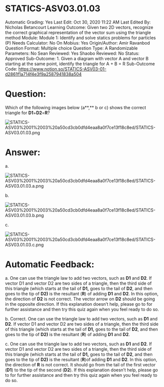 # STATICS-ASV03.01.03

Automatic Grading: Yes
Last Edit: Oct 30, 2020 11:22 AM
Last Edited By: Nicholas Betancourt
Learning Outcome: Given two 2D vectors, recognize the correct graphical representation of the vector sum using the triangle method
Module: Module 1: Identify and solve statics problems for particles (P)
Needs Calculator: No
On Mobius: Yes
Origin/Author: Amir Ravanbod
Question Format: Multiple choice
Question Type: A
Randomizable Parameters: No
Sean Reviewed: Yes
Shaobo Reviewed: No
Status: Approved
Sub-Outcome: 1. Given a diagram with vector A and vector B starting at the same  point, identify the triangle for A + B = R
Sub-Outcome Code: https://www.notion.so/STATICS-ASV03-01-d2861f1a714f4e3f9a2587941838a504

# Question:

Which of the following images below (a**,** b or c) shows the correct triangle for **D1**+**D2**=**R**?

![STATICS-ASV03%2001%2003%20a50cd3cb0dfd4eaa8a0f7ce13f18c8ed/STATICS-ASV03.01.03.png](STATICS-ASV03%2001%2003%20a50cd3cb0dfd4eaa8a0f7ce13f18c8ed/STATICS-ASV03.01.03.png)

# Answer:

a. 

![STATICS-ASV03%2001%2003%20a50cd3cb0dfd4eaa8a0f7ce13f18c8ed/STATICS-ASV03.01.03.a.png](STATICS-ASV03%2001%2003%20a50cd3cb0dfd4eaa8a0f7ce13f18c8ed/STATICS-ASV03.01.03.a.png)

b. 

![STATICS-ASV03%2001%2003%20a50cd3cb0dfd4eaa8a0f7ce13f18c8ed/STATICS-ASV03.01.03.b.png](STATICS-ASV03%2001%2003%20a50cd3cb0dfd4eaa8a0f7ce13f18c8ed/STATICS-ASV03.01.03.b.png)

c. 

![STATICS-ASV03%2001%2003%20a50cd3cb0dfd4eaa8a0f7ce13f18c8ed/STATICS-ASV03.01.03.c.png](STATICS-ASV03%2001%2003%20a50cd3cb0dfd4eaa8a0f7ce13f18c8ed/STATICS-ASV03.01.03.c.png)

# Automatic Feedback:

a. One can use the triangle law to add two vectors, such as **D1** and **D2**.  If vector D1 and vector D2 are two sides of a triangle, then the third side of this triangle (which starts at the tail of **D1,** goes to the tail of **D2**, and then goes to the tip of **D2)** is the resultant (**R**) of adding **D1** and **D2**.  In this option, the direction of **D2** is not correct.  The vector arrow on **D2** should be going in the opposite direction.  If this explanation doesn’t help, please go to <a location where all the links are> for further assistance and then try this quiz again when you feel ready to do so. 

b. Correct. One can use the triangle law to add two vectors, such as **D1** and **D2**.  If vector D1 and vector D2 are two sides of a triangle, then the third side of this triangle (which starts at the tail of **D1,** goes to the tail of **D2**, and then goes to the tip of **D2)** is the resultant (**R**) of adding **D1** and **D2**. 

c. One can use the triangle law to add two vectors, such as **D1** and **D2**.  If vector D1 and vector D2 are two sides of a triangle, then the third side of this triangle (which starts at the tail of **D1,** goes to the tail of **D2**, and then goes to the tip of **D2)** is the resultant (**R**)of adding **D1** and **D2**.  In this option, the direction of **R** is not correct.  It should go from the tail of the first vector (**D1**) to the tip of the second (**D2**).  If this explanation doesn’t help, please go to <a location where all the links are> for further assistance and then try this quiz again when you feel ready to do so.